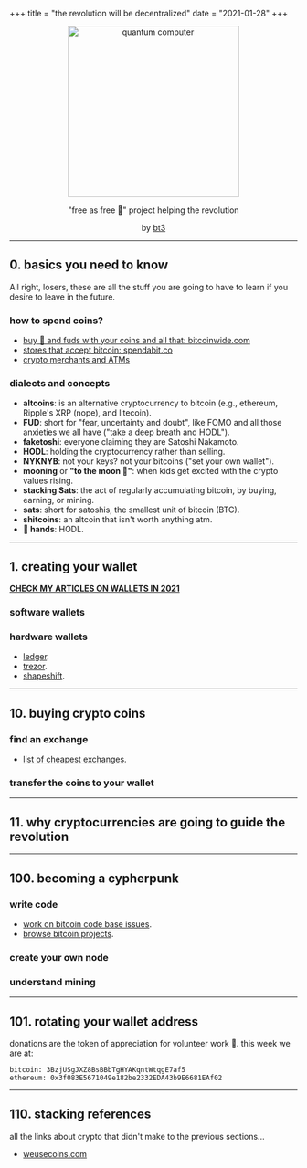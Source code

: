 +++
title = "the revolution will be decentralized"
date = "2021-01-28"
+++

<center>

<img src="/img/pc.png" alt="quantum computer"  width="300"/>


"free as free 🍺" project helping the revolution

by <a href="https://keybase.io/bt3gl">bt3</a></b>

</center>



---
## 0. basics you need to know

All right, losers, these are all the stuff you are going to have to learn if you desire to leave in the future.

### how to spend coins? 
* [buy 🍕 and fuds with your coins and all that: bitcoinwide.com](https://bitcoinwide.com/)
* [stores that accept bitcoin: spendabit.co](https://spendabit.co/)
* [crypto merchants and ATMs](https://coinmap.org/)

### dialects and concepts

* **altcoins**: is an alternative cryptocurrency to bitcoin (e.g., ethereum, Ripple's XRP (nope), and litecoin).
* **FUD**: short for "fear, uncertainty and doubt", like FOMO and all those anxieties we all have ("take a deep breath and HODL").
* **faketoshi**: everyone claiming they are Satoshi Nakamoto.
* **HODL**: holding the cryptocurrency rather than selling.
* **NYKNYB**: not your keys? not your bitcoins ("set your own wallet").
* **mooning** or **"to the moon 🚀"**: when kids get excited with the crypto values rising.
* **stacking Sats**: the act of regularly accumulating bitcoin, by buying, earning, or mining.
* **sats**: short for satoshis, the smallest unit of bitcoin (BTC).
* **shitcoins**:  an altcoin that isn't worth anything atm.
* **💎 hands**:  HODL.

---
## 1. creating your wallet

**[CHECK MY ARTICLES ON WALLETS IN 2021](https://dreamers.cash/post/wallets/)**
### software wallets


### hardware wallets

* [ledger](https://shop.ledger.com).
* [trezor](https://trezor.io/).
* [shapeshift](https://shapeshift.com/keepkey).

---
## 10. buying crypto coins

### find an exchange

* [list of cheapest exchanges](https://cryptorationale.com/).

### transfer the coins to your wallet

----

## 11. why cryptocurrencies are going to guide the revolution



---
## 100. becoming a cypherpunk

### write code

* [work on bitcoin code base issues](https://github.com/bitcoin/bitcoin/issues).
* [browse bitcoin projects](http://www.bitcoinprojects.net/).

### create your own node

### understand mining



---

## 101. rotating your wallet address

donations are the token of appreciation for volunteer work 🖤.
this week we are at:

```
bitcoin: 3BzjUSgJXZ8BsBBbTgHYAKqntWtqgE7af5
ethereum: 0x3f083E5671049e182be2332EDA43b9E6681EAf02
```

---

## 110. stacking references

all the links about crypto that didn't make to the previous sections...

* [weusecoins.com](https://www.weusecoins.com/)